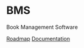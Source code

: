 # BMS

Book Management Software

[Roadmap](https://github.com/ambagasdowa/BMS/tree/main/Roadmap)
[Documentation](https://ambagasdowa.github.io/BMS)
